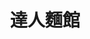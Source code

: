 ---
title: "達人麵館"
description: "達人麵館"
layout: shop
keywords:
  - 美食競賽
  - 台灣美食
  - 美食精選
datePublished: "2025-06-30"
dateModified: "2025-07-05"
city: "台北市"
district: "內湖區"
address: "114台北市內湖區環山路一段9巷7號"
phone: "0227989901"
geo: "25.082961288139547, 121.56600645040385"
google_map: "https://maps.app.goo.gl/fb7muVh6Ksfvafx76"
footinder: "https://footinder.com.tw/%e5%8f%b0%e5%8c%97%e5%b8%82%e5%85%a7%e6%b9%96%e5%8d%80/50268/"
official: "https://www.facebook.com/profile.php?id=100095059021569"
award:
  - name: "台北國際牛肉麵節"
    year: "2024"
    entries:
      - group: "鮮食組"
        cooking_style: "清燉"
        rank: "金牌"

---